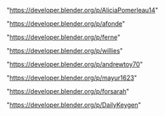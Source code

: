 "https://developer.blender.org/p/AliciaPomerleau14"

"https://developer.blender.org/p/afonde"

"https://developer.blender.org/p/ferne"

"https://developer.blender.org/p/willies"

"https://developer.blender.org/p/andrewtoy70"

"https://developer.blender.org/p/mayur1623"

"https://developer.blender.org/p/forsarah"

"https://developer.blender.org/p/DailyKeygen"

